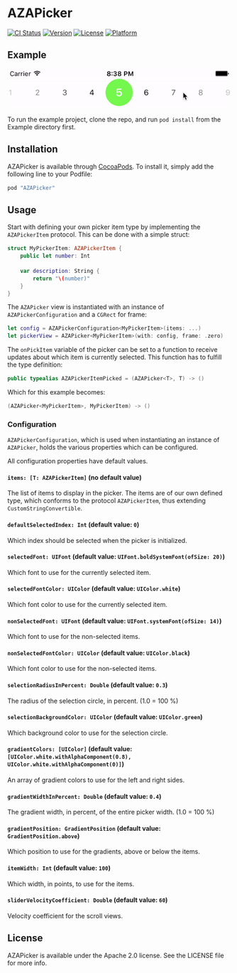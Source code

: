 # AZAPicker

[![CI Status](http://img.shields.io/travis/avanzabank/AZAPicker.svg?style=flat)](https://travis-ci.org/avanzabank/AZAPicker)
[![Version](https://img.shields.io/cocoapods/v/AZAPicker.svg?style=flat)](http://cocoapods.org/pods/AZAPicker)
[![License](https://img.shields.io/cocoapods/l/AZAPicker.svg?style=flat)](http://cocoapods.org/pods/AZAPicker)
[![Platform](https://img.shields.io/cocoapods/p/AZAPicker.svg?style=flat)](http://cocoapods.org/pods/AZAPicker)

## Example

![Example](Assets/example.gif)

To run the example project, clone the repo, and run `pod install` from the Example directory first.

## Installation

AZAPicker is available through [CocoaPods](http://cocoapods.org). To install
it, simply add the following line to your Podfile:

```ruby
pod "AZAPicker"
```

## Usage

Start with defining your own picker item type by implementing the `AZAPickerItem` protocol. This can be done with a simple struct:

```swift
struct MyPickerItem: AZAPickerItem {
    public let number: Int

    var description: String {
        return "\(number)"
    }
}
```

The `AZAPicker` view is instantiated with an instance of `AZAPickerConfiguration` and a `CGRect` for frame:

```swift
let config = AZAPickerConfiguration<MyPickerItem>(items: ...)
let pickerView = AZAPicker<MyPickerItem>(with: config, frame: .zero)
```

The `onPickItem` variable of the picker can be set to a function to receive updates about which item is currently selected. This function has to fulfill the type definition: 

```swift
public typealias AZAPickerItemPicked = (AZAPicker<T>, T) -> ()
```

Which for this example becomes:

```swift
(AZAPicker<MyPickerItem>, MyPickerItem) -> ()
```

### Configuration

`AZAPickerConfiguration`, which is used when instantiating an instance of `AZAPicker`, holds the various properties which can be configured.

All configuration properties have default values.

#### `items: [T: AZAPickerItem]` (no default value)

The list of items to display in the picker. The items are of our own defined type, which conforms to the protocol `AZAPickerItem`, thus extending `CustomStringConvertible`.

#### `defaultSelectedIndex: Int` (default value: `0`)

Which index should be selected when the picker is initialized.
    
#### `selectedFont: UIFont` (default value: `UIFont.boldSystemFont(ofSize: 20)`)

Which font to use for the currently selected item.

#### `selectedFontColor: UIColor` (default value: `UIColor.white`)

Which font color to use for the currently selected item.

#### `nonSelectedFont: UIFont` (default value: `UIFont.systemFont(ofSize: 14)`)

Which font to use for the non-selected items.

#### `nonSelectedFontColor: UIColor` (default value: `UIColor.black`)

Which font color to use for the non-selected items.

#### `selectionRadiusInPercent: Double` (default value: `0.3`)

The radius of the selection circle, in percent. (1.0 = 100 %)

#### `selectionBackgroundColor: UIColor` (default value: `UIColor.green`)

Which background color to use for the selection circle.
    
#### `gradientColors: [UIColor]` (default value: `[UIColor.white.withAlphaComponent(0.8), UIColor.white.withAlphaComponent(0)]`)

An array of gradient colors to use for the left and right sides.

#### `gradientWidthInPercent: Double` (default value: `0.4`)

The gradient width, in percent, of the entire picker width. (1.0 = 100 %)

#### `gradientPosition: GradientPosition` (default value: `GradientPosition.above`)
  
Which position to use for the gradients, above or below the items.

#### `itemWidth: Int` (default value: `100`)

Which width, in points, to use for the items.

#### `sliderVelocityCoefficient: Double` (default value: `60`)

Velocity coefficient for the scroll views.

## License

AZAPicker is available under the Apache 2.0 license. See the LICENSE file for more info.
